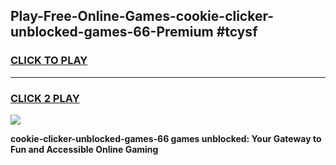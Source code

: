
## Play-Free-Online-Games-cookie-clicker-unblocked-games-66-Premium #tcysf
<h3>
<a href="https://premium.freeplayer.one?title=cookie-clicker-unblocked-games-66&ref=8M">CLICK TO PLAY</a></h3>
<hr>

<h3>
<a href="https://premium.freeplayer.one?title=cookie-clicker-unblocked-games-66&ref=8M">CLICK 2 PLAY</a>
  
</h3>

<a href="https://premium.freeplayer.one?title=cookie-clicker-unblocked-games-66&ref=8M"><img src="https://clearcache.store/games.png"></a>


**cookie-clicker-unblocked-games-66 games unblocked: Your Gateway to Fun and Accessible Online Gaming**

